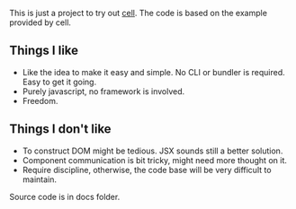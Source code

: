 This is just a project to try out [cell](https://github.com/intercellular/cell). The code is based on the example provided by cell.

## Things I like
- Like the idea to make it easy and simple. No CLI or bundler is required. Easy to get it going.
- Purely javascript, no framework is involved.
- Freedom.

## Things I don't like
- To construct DOM might be tedious. JSX sounds still a better solution.
- Component communication is bit tricky, might need more thought on it.
- Require discipline, otherwise, the code base will be very difficult to maintain.

Source code is in docs folder.
